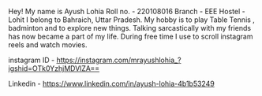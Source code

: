 Hey!
My name is Ayush Lohia
Roll no. - 220108016
Branch - EEE
Hostel - Lohit
I belong to Bahraich, Uttar Pradesh. 
My hobby is to play Table Tennis , badminton and to explore new things. 
Talking sarcastically with my friends has now became a part of my life.
During free time I use to scroll instagram reels and watch movies. 

instagram ID -  https://instagram.com/mrayushlohia_?igshid=OTk0YzhjMDVlZA==

Linkedin - https://www.linkedin.com/in/ayush-lohia-4b1b53249
